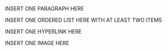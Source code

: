 <!DOCTYPE html>
<html>

<head>
  <title>PROMPT</title>
</head>

<body>

INSERT ONE PARAGRAPH HERE

INSERT ONE ORDERED LIST HERE WITH AT LEAST TWO ITEMS

INSERT ONE HYPERLINK HERE

INSERT ONE IMAGE HERE

</body>

</html>
